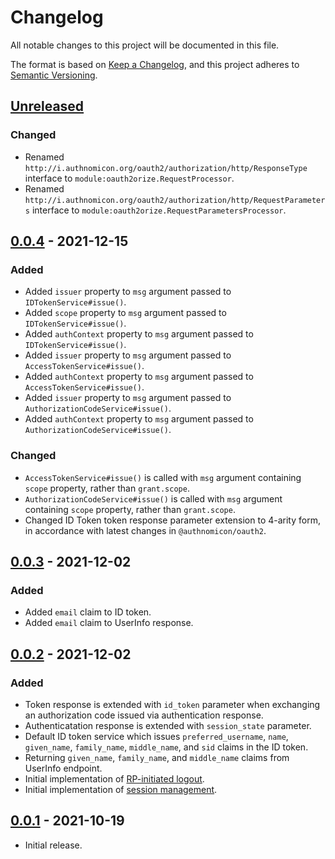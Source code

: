 # Changelog
All notable changes to this project will be documented in this file.

The format is based on [Keep a Changelog](https://keepachangelog.com/en/1.0.0/),
and this project adheres to [Semantic Versioning](https://semver.org/spec/v2.0.0.html).

## [Unreleased]
### Changed
- Renamed `http://i.authnomicon.org/oauth2/authorization/http/ResponseType`
interface to `module:oauth2orize.RequestProcessor`.
- Renamed `http://i.authnomicon.org/oauth2/authorization/http/RequestParameters`
interface to `module:oauth2orize.RequestParametersProcessor`.

## [0.0.4] - 2021-12-15
### Added
- Added `issuer` property to `msg` argument passed to `IDTokenService#issue()`.
- Added `scope` property to `msg` argument passed to `IDTokenService#issue()`.
- Added `authContext` property to `msg` argument passed to `IDTokenService#issue()`.
- Added `issuer` property to `msg` argument passed to `AccessTokenService#issue()`.
- Added `authContext` property to `msg` argument passed to `AccessTokenService#issue()`.
- Added `issuer` property to `msg` argument passed to `AuthorizationCodeService#issue()`.
- Added `authContext` property to `msg` argument passed to `AuthorizationCodeService#issue()`.

### Changed
- `AccessTokenService#issue()` is called with `msg` argument containing `scope`
property, rather than `grant.scope`.
- `AuthorizationCodeService#issue()` is called with `msg` argument containing
`scope` property, rather than `grant.scope`.
- Changed ID Token token response parameter extension to 4-arity form, in
accordance with latest changes in `@authnomicon/oauth2`.

## [0.0.3] - 2021-12-02
### Added
- Added `email` claim to ID token.
- Added `email` claim to UserInfo response.

## [0.0.2] - 2021-12-02
### Added
- Token response is extended with `id_token` parameter when exchanging an
authorization code issued via authentication response.
- Authenticatation response is extended with `session_state` parameter.
- Default ID token service which issues `preferred_username`, `name`,
`given_name`, `family_name`, `middle_name`, and `sid` claims in the ID token.
- Returning `given_name`, `family_name`, and `middle_name` claims from UserInfo
endpoint.
- Initial implementation of [RP-initiated logout](https://openid.net/specs/openid-connect-rpinitiated-1_0.html).
- Initial implementation of [session management](https://openid.net/specs/openid-connect-session-1_0.html).

## [0.0.1] - 2021-10-19

- Initial release.

[Unreleased]: https://github.com/authnomicon/openidconnect/compare/v0.0.4...HEAD
[0.0.4]: https://github.com/authnomicon/openidconnect/compare/v0.0.3...v0.0.4
[0.0.3]: https://github.com/authnomicon/openidconnect/compare/v0.0.2...v0.0.3
[0.0.2]: https://github.com/authnomicon/openidconnect/compare/v0.0.1...v0.0.2
[0.0.1]: https://github.com/authnomicon/openidconnect/releases/tag/v0.0.1
